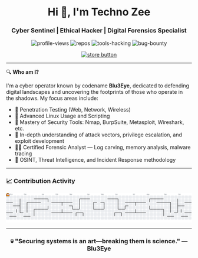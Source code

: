 <h1 align="center">Hi 👋, I'm Techno Zee</h1>
<h3 align="center">Cyber Sentinel | Ethical Hacker | Digital Forensics Specialist</h3>

<p align="center">
  <!-- Profile Views -->
  <img src="https://komarev.com/ghpvc/?username=Techno-Zee&label=Profile%20Views&color=0e75b6&style=flat" alt="profile-views" />

  <!-- Jumlah Repo -->
  <img src="https://img.shields.io/badge/Repos-10-blue?style=flat" alt="repos" />

  <!-- Tools Hacking -->
  <img src="https://img.shields.io/badge/Tools-5-success?style=flat" alt="tools-hacking" />

  <!-- Bug Bounty -->
  <img src="https://img.shields.io/badge/Bug%20Bounty-3-critical?style=flat" alt="bug-bounty" />
</p>

<p align="center">
  <a href="https://codeze3-roo.creator-spring.com" target="_blank">
    <img src="https://img.shields.io/badge/Visit%20My%20Store-Click%20Here-blue?style=for-the-badge&logo=shopify" alt="store button"/>
  </a>
</p>


---

🔍 **Who am I?**

I'm a cyber operator known by codename **Blu3Eye**, dedicated to defending digital landscapes and uncovering the footprints of those who operate in the shadows. My focus areas include:

- 🎯 Penetration Testing (Web, Network, Wireless)
- 🐧 Advanced Linux Usage and Scripting
- 🧰 Mastery of Security Tools: Nmap, BurpSuite, Metasploit, Wireshark, etc.
- 🧠 In-depth understanding of attack vectors, privilege escalation, and exploit development
- 🕵️‍♂️ Certified Forensic Analyst — Log carving, memory analysis, malware tracing
- 🧬 OSINT, Threat Intelligence, and Incident Response methodology

---

<h3 align="left">📈 Contribution Activity</h3>

<picture>
  <source media="(prefers-color-scheme: dark)" srcset="https://raw.githubusercontent.com/Techno-Zee/Techno-Zee/output/pacman-contribution-graph-dark.svg">
  <source media="(prefers-color-scheme: light)" srcset="https://raw.githubusercontent.com/Techno-Zee/Techno-Zee/output/pacman-contribution-graph.svg">
  <img alt="pacman contribution graph" src="https://raw.githubusercontent.com/Techno-Zee/Techno-Zee/output/pacman-contribution-graph.svg">
</picture>

---


<h3 align="center">💀 "Securing systems is an art—breaking them is science." — Blu3Eye</h3>
